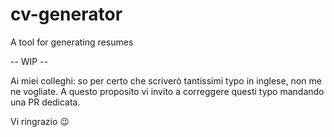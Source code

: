 # cv-generator
A tool for generating resumes

-- WIP --

Ai miei colleghi: so per certo che scriverò tantissimi typo in inglese, non me ne vogliate.
A questo proposito vi invito a correggere questi typo mandando una PR dedicata.

Vi ringrazio 😉
